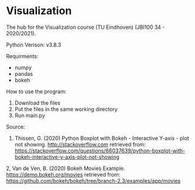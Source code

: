 # Visualization


The hub for the Visualization course (TU Eindhoven) (JBI100 34 - 2020/2021).

Python Verison: v3.8.3

Requirments:
- numpy
- pandas
- bokeh 



How to use the program:
1. Download the files
2. Put the files in the same working directory
3. Run main.py

Source:
1. Thissen, G. (2020) Python Boxplot with Bokeh - Interactive Y-axis - plot not showing. http://stackoverflow.com retrieved from:
 https://stackoverflow.com/questions/66037639/python-boxplot-with-bokeh-interactive-y-axis-plot-not-showing

2, Van de Ven, B. (2020) Bokeh Movies Example. https://demo.bokeh.org/movies retrieved from:
 https://github.com/bokeh/bokeh/tree/branch-2.3/examples/app/movies
